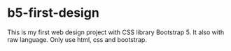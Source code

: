 # b5-first-design
This is my first web design project with CSS library Bootstrap 5. It also with raw language. Only use html, css and bootstrap. 
